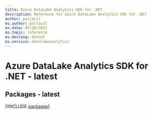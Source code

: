 ```yaml
---
title: Azure DataLake Analytics SDK for .NET
description: Reference for Azure DataLake Analytics SDK for .NET
author: pallavit
ms.author: pallavit
ms.data: 01/30/2023
ms.topic: reference
ms.devlang: dotnet
ms.service: datalakeanalytics
---
```

# Azure DataLake Analytics SDK for .NET - latest
## Packages - latest
[!INCLUDE [packages](datalake-analytics-index.md)]
